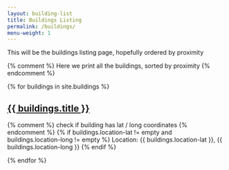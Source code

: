 ```yaml
---
layout: building-list
title: Buildings Listing
permalink: /buildings/
menu-weight: 1
---
```

This will be the buildings listing page, hopefully ordered by proximity


{% comment %} Here we print all the buildings, sorted by proximity {% endcomment %}

{% for buildings in site.buildings %}

<h2><a href="{{ buildings.url | prepend: site.baseurl }}">
	{{ buildings.title }}
</a></h2>

{% comment %} check if building has lat / long coordinates {% endcomment %}
{% if buildings.location-lat != empty and buildings.location-long != empty %}
Location: 
{{ buildings.location-lat }}, 
{{ buildings.location-long }}
{% endif %}

{% endfor %}
